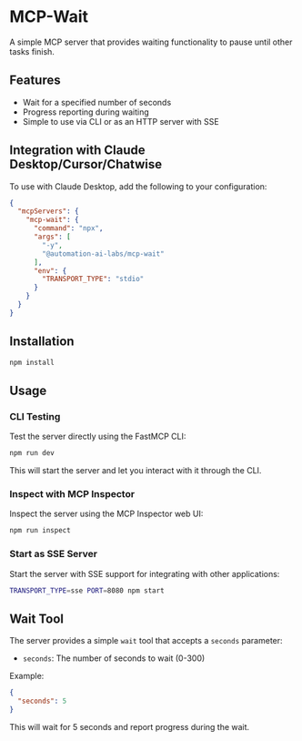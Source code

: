 # MCP-Wait

A simple MCP server that provides waiting functionality to pause until other tasks finish.

## Features

- Wait for a specified number of seconds
- Progress reporting during waiting
- Simple to use via CLI or as an HTTP server with SSE

## Integration with Claude Desktop/Cursor/Chatwise

To use with Claude Desktop, add the following to your configuration:

```json
{
  "mcpServers": {
    "mcp-wait": {
      "command": "npx",
      "args": [
        "-y",
        "@automation-ai-labs/mcp-wait"
      ],
      "env": {
        "TRANSPORT_TYPE": "stdio"
      }
    }
  }
}
```

## Installation

```bash
npm install
```

## Usage

### CLI Testing

Test the server directly using the FastMCP CLI:

```bash
npm run dev
```

This will start the server and let you interact with it through the CLI.

### Inspect with MCP Inspector

Inspect the server using the MCP Inspector web UI:

```bash
npm run inspect
```

### Start as SSE Server

Start the server with SSE support for integrating with other applications:

```bash
TRANSPORT_TYPE=sse PORT=8080 npm start
```

## Wait Tool

The server provides a simple `wait` tool that accepts a `seconds` parameter:

- `seconds`: The number of seconds to wait (0-300)

Example:
```json
{
  "seconds": 5
}
```

This will wait for 5 seconds and report progress during the wait.

